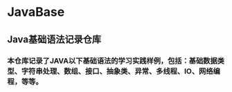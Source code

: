 # JavaBase
## Java基础语法记录仓库
### 本仓库记录了JAVA以下基础语法的学习实践样例，包括：基础数据类型、字符串处理、数组、接口、抽象类、异常、多线程、IO、网络编程，等等。

